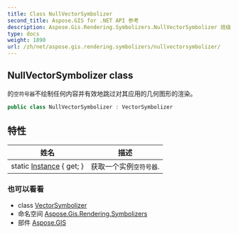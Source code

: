 ```yaml
---
title: Class NullVectorSymbolizer
second_title: Aspose.GIS for .NET API 参考
description: Aspose.Gis.Rendering.Symbolizers.NullVectorSymbolizer 班级. 的空符号器不绘制任何内容并有效地跳过对其应用的几何图形的渲染
type: docs
weight: 1890
url: /zh/net/aspose.gis.rendering.symbolizers/nullvectorsymbolizer/
---
```

## NullVectorSymbolizer class

的`空符号器`不绘制任何内容并有效地跳过对其应用的几何图形的渲染。

```csharp
public class NullVectorSymbolizer : VectorSymbolizer
```

## 特性

| 姓名 | 描述 |
| --- | --- |
| static [Instance](../../aspose.gis.rendering.symbolizers/nullvectorsymbolizer/instance/) { get; } | 获取一个实例`空符号器`. |

### 也可以看看

* class [VectorSymbolizer](../vectorsymbolizer/)
* 命名空间 [Aspose.Gis.Rendering.Symbolizers](../../aspose.gis.rendering.symbolizers/)
* 部件 [Aspose.GIS](../../)


